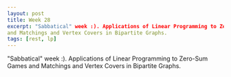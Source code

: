 ```yaml
---
layout: post
title: Week 28
excerpt: "Sabbatical" week :). Applications of Linear Programming to Zero-Sum Games
and Matchings and Vertex Covers in Bipartite Graphs.
tags: [rest, lp]
---
```


"Sabbatical" week :). Applications of Linear Programming to Zero-Sum Games
and Matchings and Vertex Covers in Bipartite Graphs.

